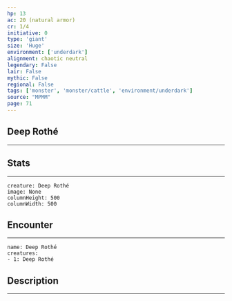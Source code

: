 ```yaml
---
hp: 13
ac: 20 (natural armor)
cr: 1/4
initiative: 0
type: 'giant'    
size: 'Huge'
environment: ['underdark']
alignment: chaotic neutral
legendary: False
lair: False
mythic: False
regional: False
tags: ['monster', 'monster/cattle', 'environment/underdark']
source: "MPMM"
page: 71
---
```


## Deep Rothé
---



## Stats
---

```statblock
creature: Deep Rothé
image: None
columnHeight: 500
columnWidth: 500
```

## Encounter
---

```encounter-table
name: Deep Rothé
creatures:
- 1: Deep Rothé
```

## Description
---




